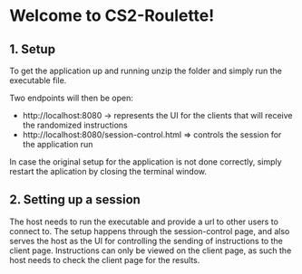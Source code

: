 # Welcome to CS2-Roulette!

## 1. Setup
To get the application up and running unzip the folder and simply run the executable file.

Two endpoints will then be open:
- http://localhost:8080 -> represents the UI for the clients that will receive the randomized instructions
- http://localhost:8080/session-control.html => controls the session for the application run

In case the original setup for the application is not done correctly, simply restart the aplication by closing the terminal window.

## 2. Setting up a session
The host needs to run the executable and provide a url to other users to connect to.
The setup happens through the session-control page, and also serves the host as the UI for controlling the sending of instructions to the client page.
Instructions can only be viewed on the client page, as such the host needs to check the client page for the results.
